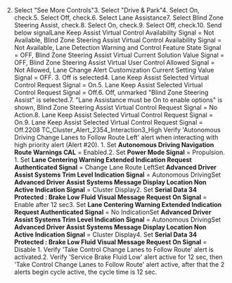 2. Select "See More Controls"3. Select "Drive & Park"4. Select On, check.5. Select Off, check.6. Select Lane Assistance7. Select Blind Zone Steering Assist, check.8. Select On, check.9. Select Off, check.10. Send below signalLane Keep Assist Virtual Control Availability Signal = Not Available, Blind Zone Steering Assist Virtual Control Availability Signal = Not Available, Lane Detection Warning and Control Feature State Signal = OFF, Blind Zone Steering Assist Virtual Current Solution Value Signal = OFF, Blind Zone Steering Assist Virtual User Control Allowed Signal = Not Allowed, Lane Change Alert Customization Current Setting Value Signal = OFF. 3. Off is selected4. Lane Keep Assist Selected Virtual Control Request Signal = On.5. Lane Keep Assist Selected Virtual Control Request Signal = Off.6. Off, unmarked "Blind Zone Steering Assist" is selected.7. "Lane Assistance must be On to enable options" is shown, Blind Zone Steering Assist Virtual Control Request Signal = No Action.8. Lane Keep Assist Selected Virtual Control Request Signal = On.9. Lane Keep Assist Selected Virtual Control Request Signal = Off.2208 TC_Cluster_Alert_2354_Interaction3_High Verify 'Autonomous Driving Change Lanes to Follow Route Left' alert when interacting with high priority alert (Alert #20). 1. Set **Autonomous Driving Navigation Route Warnings CAL** = Enabled.2. Set **Power Mode Signal** = Propulsion. 1. Set **Lane Centering Warning Extended Indication Request Authenticated Signal** = Change Lane Route LeftSet **Advanced Driver Assist Systems Trim Level Indication Signal** = Autonomous DrivingSet **Advanced Driver Assist Systems Message Display Location Non Active Indication Signal** = Cluster Display2. Set **Serial Data 34 Protected : Brake Low Fluid Visual Message Request On Signal** = Enable after 12 sec3. Set **Lane Centering Warning Extended Indication Request Authenticated Signal** = No IndicationSet **Advanced Driver Assist Systems Trim Level Indication Signal** = Autonomous DrivingSet **Advanced Driver Assist Systems Message Display Location Non Active Indication Signal** = Cluster Display4. Set **Serial Data 34 Protected : Brake Low Fluid Visual Message Request On Signal** = Disable 1. Verify 'Take Control Change Lanes to Follow Route' alert is activated.2. Verify 'Service Brake Fluid Low' alert active for 12 sec, then 'Take Control Change Lanes to Follow Route' alert active, after that the 2 alerts begin cycle active, the cycle time is 12 sec.